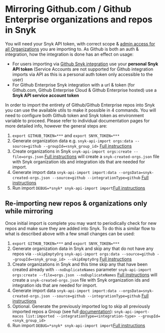 # Mirroring Github.com / Github Enterprise organizations and repos in Snyk

You will need your Snyk API token, with correct scope & [admin access for all Organizations](https://snyk.docs.apiary.io/#reference/import-projects/import/import-targets) you are importing to. As Github is both an auth & integration, how the integration is done has an effect on usage: 
  - For users importing via [Github Snyk integration](https://docs.snyk.io/integrations/git-repository-scm-integrations/github-integration#setting-up-a-github-integration) use your **personal Snyk API token** (Service Accounts are not supported for Github integration imports via API as this is a personal auth token only accessible to the user)
  - For Github Enterprise Snyk integration with a url & token (for Github.com, Github Enterprise Cloud & Github Enterprise hosted) use a **Snyk API service account token**

In order to import the entirety of Github/Github Enterprise repos into Snyk you can use the available utils to make it possible in 4 commands.
You will need to configure both Github token and Snyk token as environment variable to proceed.
Please refer to individual documentation pages for more detailed info, however the general steps are:

1. `export GITHUB_TOKEN=***` and `export SNYK_TOKEN=***`
2. Generate organization data e.g. `snyk-api-import orgs:data --source=github --groupId=<snyk_group_id>` [Full instructions](./orgs.md)
3. Create organizations in Snyk `snyk-api-import orgs:create --file=orgs.json` [Full instructions](./orgs.md) will create a `snyk-created-orgs.json` file with Snyk organization ids and integration ids that are needed for import.
4. Generate import data `snyk-api-import import:data --orgsData=snyk-created-orgs.json --source=github --integrationType=github` [Full instructions](./import-data.md)
5. Run import `DEBUG=*snyk* snyk-api-import import`[Full instructions](./import.md)

## Re-importing new repos & organizations only while mirroring
Once initial import is complete you may want to periodically check for new repos and make sure they are added into Snyk. To do this a similar flow to what is described above with a few small changes can be used:
1. `export GITHUB_TOKEN=***` and `export SNYK_TOKEN=***`
2. Generate organization data in Snyk and skip any that do not have any repos via `--skipEmptyOrg` `snyk-api-import orgs:data --source=github --groupId=<snyk_group_id> --skipEmptyOrg` [Full instructions](./orgs.md)
3. Create organizations in Snyk and this time skip any that have been created already with `--noDuplicateNames` parameter `snyk-api-import orgs:create --file=orgs.json --noDuplicateNames` [Full instructions](./orgs.md) will create a `snyk-created-orgs.json` file with Snyk organization ids and integration ids that are needed for import.
4. Generate import data `snyk-api-import import:data --orgsData=snyk-created-orgs.json --source=github --integrationType=github` [Full instructions](./import-data.md)
5. Optional. Generate the previously imported log to skip all previously imported repos a Group (see full [documentation](./import.md#to-skip-all-previously-imported-targets)):
`snyk-api-import-macos list:imported --integrationType=<integration-type> --groupId=<snyk_group_id>`
6. Run import `DEBUG=*snyk* snyk-api-import import`[Full instructions](./import.md)

